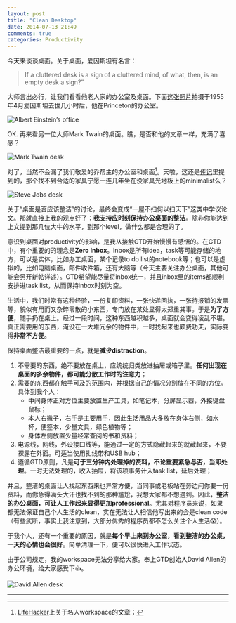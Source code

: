 ```yaml
---
layout: post
title: "Clean Desktop"
date: 2014-07-13 21:49
comments: true
categories: Productivity
---
```


今天来谈谈桌面。关于桌面，爱因斯坦有名言：

>If a cluttered desk is a sign of a cluttered mind, of what, then, is an empty desk a sign?”

<!--more-->

大师言出必行，让我们看看他老人家的办公室及桌面。下面[这张照片](http://life.time.com/?attachment_id=13800)拍摄于1955年4月爱因斯坦去世几小时后，他在Princeton的办公室。

![Albert Einstein’s office](https://dl.dropboxusercontent.com/u/6459697/blogimage/20140713_albert_einstein_desk.png)

OK. 再来看另一位大师Mark Twain的桌面。瞧，是否和他的文章一样，充满了喜感？

![Mark Twain desk](https://dl.dropboxusercontent.com/u/6459697/blogimage/20140713_mark_twain_desk.png)

对了，当然不会漏了我们敬爱的乔帮主的办公室和桌面[^1]。天啦，这还是[传记](http://www.amazon.com/Steve-Jobs-Walter-Isaacson-ebook/dp/B004W2UBYW)里提到的，那个找不到合适的家具宁愿一连几年坐在没家具光地板上的minimalist么？

![Steve Jobs desk](https://dl.dropboxusercontent.com/u/6459697/blogimage/20140713_steve_jobs_desk.png)

关于“桌面是否应该整洁”的讨论，最终会变成“一屋不扫何以扫天下”这类中学议论文。那就直接上我的观点好了：**我支持应时刻保持办公桌面的整洁**。除非你能达到上文提到那几位大牛的水平，到那个level，做什么都是合理的了。

意识到桌面对productivity的影响，是我从接触GTD开始慢慢有感悟的。在GTD中，有个重要的的理念是**Zero Inbox**。Inbox是所有idea，task等可能存储的地方，可以是实体，比如办工桌面，某个记录to do list的notebook等；也可以是虚拟的，比如电脑桌面，邮件收件箱，还有大脑等（今天主要关注办公桌面，其他可能会另开新帖详述）。GTD希望能尽量将inbox统一，并且inbox里的items都顺利安排进task list，从而保持inbox时刻为空。

生活中，我们时常有这种经验，一份复印资料，一张快递回执，一张待报销的发票等，貌似有用而又杂碎零散的小东西，专门放在某处显得太郑重其事。于是**为了方便**，随手扔在桌上。经过一段时间，这种东西越积越多，桌面就会变得凌乱不堪。真正需要用的东西，淹没在一大堆冗余的物件中，一时找起来也颇费功夫，实际变得**非常不方便**。

保持桌面整洁最重要的一点，就是**减少distraction**。

1. 不需要的东西，绝不要放在桌上，应统统归类放进抽屉或箱子里。**任何出现在桌面的多余物件，都可能分散工作时的注意力**；
2. 需要的东西都在触手可及的范围内，并根据自己的情况分别放在不同的方位。具体到我个人：
	* 中间身体正对方位主要放置生产工具，如笔记本，分屏显示器，外接键盘鼠标；
	* 本人右撇子，右手是主要用手，因此生活用品大多放在身体右侧，如水杯，便签本，少量文具，绿色植物等；
	* 身体左侧放置少量经常查阅的书和资料；
3. 电源线，网线，外设接口线等，能通过一定的方式隐藏起来的就藏起来，不要裸露在外面。可适当使用扎线带和USB hub；
4. 遵循GTD原则，凡是**可于三分钟内处理掉的资料，不论重要紧急与否，当即处理**。一时无法处理的，收入抽屉，将该项事务计入task list，延后处理；

并且，整洁的桌面让人找起东西来也异常方便，当同事或老板站在旁边问你要一份资料，而你急得满头大汗也找不到的那种尴尬，我想大家都不想遇到。因此，**整洁的办公桌面，可让人工作起来显得更加professional**。尤其对程序员来说，如果都无法保证自己个人生活的clean，实在无法让人相信他写出来的会是clean code（有些武断，事实上我注意到，大部分优秀的程序员都不怎么关注个人生活:scream:）。

于我个人，还有一个重要的原因，就是**每个早上来到办公室，看到整洁的办公桌，一天的心情也会很好**。简单清理一下，便可以很快进入工作状态。

由于公司规定，我的workspace无法分享给大家。奉上GTD创始人David Allen的办公环境，给大家感受下:+1:。

![David Allen desk](https://dl.dropboxusercontent.com/u/6459697/blogimage/20140713_david_allen_desk.png)

----
[^1]: [LifeHacker](http://lifehacker.com/5367129/nine-workspaces-where-famous-folks-get-stuff-done)上关于名人workspace的文章；



